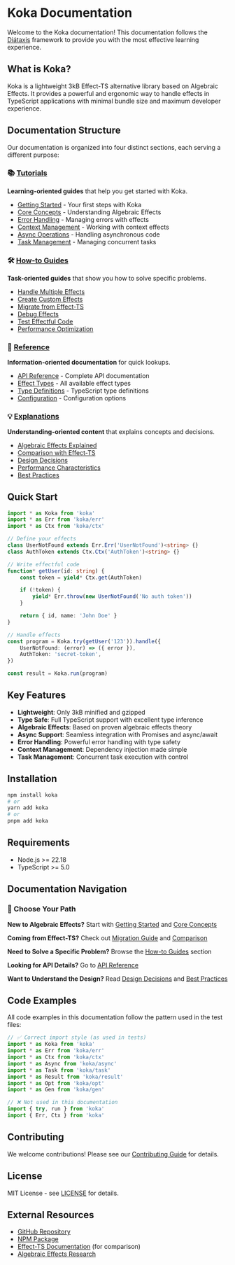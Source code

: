 # Koka Documentation

Welcome to the Koka documentation! This documentation follows the [Diátaxis](https://diataxis.fr/) framework to provide you with the most effective learning experience.

## What is Koka?

Koka is a lightweight 3kB Effect-TS alternative library based on Algebraic Effects. It provides a powerful and ergonomic way to handle effects in TypeScript applications with minimal bundle size and maximum developer experience.

## Documentation Structure

Our documentation is organized into four distinct sections, each serving a different purpose:

### 📚 [Tutorials](./tutorials/)

**Learning-oriented guides** that help you get started with Koka.

-   [Getting Started](./tutorials/getting-started.md) - Your first steps with Koka
-   [Core Concepts](./tutorials/core-concepts.md) - Understanding Algebraic Effects
-   [Error Handling](./tutorials/error-handling.md) - Managing errors with effects
-   [Context Management](./tutorials/context-management.md) - Working with context effects
-   [Async Operations](./tutorials/async-operations.md) - Handling asynchronous code
-   [Task Management](./tutorials/task-management.md) - Managing concurrent tasks

### 🛠️ [How-to Guides](./how-to/)

**Task-oriented guides** that show you how to solve specific problems.

-   [Handle Multiple Effects](./how-to/handle-multiple-effects.md)
-   [Create Custom Effects](./how-to/create-custom-effects.md)
-   [Migrate from Effect-TS](./how-to/migrate-from-effect-ts.md)
-   [Debug Effects](./how-to/debug-effects.md)
-   [Test Effectful Code](./how-to/test-effectful-code.md)
-   [Performance Optimization](./how-to/performance-optimization.md)

### 📖 [Reference](./reference/)

**Information-oriented documentation** for quick lookups.

-   [API Reference](./reference/api.md) - Complete API documentation
-   [Effect Types](./reference/effect-types.md) - All available effect types
-   [Type Definitions](./reference/types.md) - TypeScript type definitions
-   [Configuration](./reference/configuration.md) - Configuration options

### 💡 [Explanations](./explanations/)

**Understanding-oriented content** that explains concepts and decisions.

-   [Algebraic Effects Explained](./explanations/algebraic-effects.md)
-   [Comparison with Effect-TS](./explanations/effect-ts-comparison.md)
-   [Design Decisions](./explanations/design-decisions.md)
-   [Performance Characteristics](./explanations/performance.md)
-   [Best Practices](./explanations/best-practices.md)

## Quick Start

```typescript
import * as Koka from 'koka'
import * as Err from 'koka/err'
import * as Ctx from 'koka/ctx'

// Define your effects
class UserNotFound extends Err.Err('UserNotFound')<string> {}
class AuthToken extends Ctx.Ctx('AuthToken')<string> {}

// Write effectful code
function* getUser(id: string) {
    const token = yield* Ctx.get(AuthToken)

    if (!token) {
        yield* Err.throw(new UserNotFound('No auth token'))
    }

    return { id, name: 'John Doe' }
}

// Handle effects
const program = Koka.try(getUser('123')).handle({
    UserNotFound: (error) => ({ error }),
    AuthToken: 'secret-token',
})

const result = Koka.run(program)
```

## Key Features

-   **Lightweight**: Only 3kB minified and gzipped
-   **Type Safe**: Full TypeScript support with excellent type inference
-   **Algebraic Effects**: Based on proven algebraic effects theory
-   **Async Support**: Seamless integration with Promises and async/await
-   **Error Handling**: Powerful error handling with type safety
-   **Context Management**: Dependency injection made simple
-   **Task Management**: Concurrent task execution with control

## Installation

```bash
npm install koka
# or
yarn add koka
# or
pnpm add koka
```

## Requirements

-   Node.js >= 22.18
-   TypeScript >= 5.0

## Documentation Navigation

### 🎯 Choose Your Path

**New to Algebraic Effects?**
Start with [Getting Started](./tutorials/getting-started.md) and [Core Concepts](./tutorials/core-concepts.md)

**Coming from Effect-TS?**
Check out [Migration Guide](./how-to/migrate-from-effect-ts.md) and [Comparison](./explanations/effect-ts-comparison.md)

**Need to Solve a Specific Problem?**
Browse the [How-to Guides](./how-to/) section

**Looking for API Details?**
Go to [API Reference](./reference/api.md)

**Want to Understand the Design?**
Read [Design Decisions](./explanations/design-decisions.md) and [Best Practices](./explanations/best-practices.md)

## Code Examples

All code examples in this documentation follow the pattern used in the test files:

```typescript
// ✅ Correct import style (as used in tests)
import * as Koka from 'koka'
import * as Err from 'koka/err'
import * as Ctx from 'koka/ctx'
import * as Async from 'koka/async'
import * as Task from 'koka/task'
import * as Result from 'koka/result'
import * as Opt from 'koka/opt'
import * as Gen from 'koka/gen'

// ❌ Not used in this documentation
import { try, run } from 'koka'
import { Err, Ctx } from 'koka'
```

## Contributing

We welcome contributions! Please see our [Contributing Guide](../../CONTRIBUTING.md) for details.

## License

MIT License - see [LICENSE](../../LICENSE) for details.

## External Resources

-   [GitHub Repository](https://github.com/koka-ts/koka)
-   [NPM Package](https://www.npmjs.com/package/koka)
-   [Effect-TS Documentation](https://effect.website/) (for comparison)
-   [Algebraic Effects Research](https://en.wikipedia.org/wiki/Algebraic_effect)
